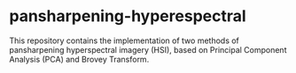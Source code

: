 # pansharpening-hyperespectral
This repository contains the implementation of two methods of pansharpening hyperspectral imagery (HSI), based on Principal Component Analysis (PCA) and Brovey Transform. 
